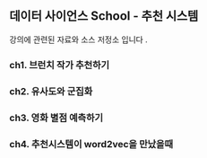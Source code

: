 ## 데이터 사이언스 School - 추천 시스템 
강의에 관련된 자료와 소스 저정소 입니다 .
### ch1. 브런치 작가 추천하기 
### ch2. 유사도와 군집화
### ch3. 영화 별점 예측하기
### ch4. 추천시스템이 word2vec을 만났을때 



